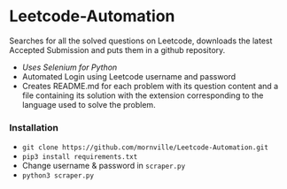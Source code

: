 # Leetcode-Automation
Searches for all the solved questions on Leetcode, downloads the latest Accepted Submission and puts them in a github repository.
- <i>Uses Selenium for Python</i>
- Automated Login using Leetcode username and password
- Creates README.md for each problem with its question content and a file containing its solution with the extension corresponding to the language used to solve the problem.

### Installation
  - `git clone https://github.com/mornville/Leetcode-Automation.git`
  - `pip3 install requirements.txt`
  - Change username & password in `scraper.py`
  - `python3 scraper.py`

